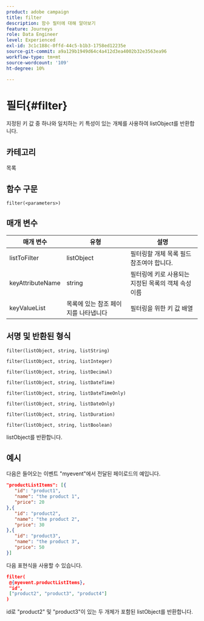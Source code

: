 ```yaml
---
product: adobe campaign
title: filter
description: 함수 필터에 대해 알아보기
feature: Journeys
role: Data Engineer
level: Experienced
exl-id: 3c1c188c-0ffd-44c5-b1b3-1758ed12235e
source-git-commit: a9a129b1949d64c4a412d3ea4002b32e3563ea96
workflow-type: tm+mt
source-wordcount: '109'
ht-degree: 10%

---
```


# 필터{#filter}

지정된 키 값 중 하나와 일치하는 키 특성이 있는 개체를 사용하여 listObject를 반환합니다.

## 카테고리

목록

## 함수 구문

`filter(<parameters>)`

## 매개 변수

| 매개 변수 | 유형 | 설명 |
|-----------|------------------|------------------|
| listToFilter | listObject | 필터링할 개체 목록 필드 참조여야 합니다. |
| keyAttributeName | string | 필터링에 키로 사용되는 지정된 목록의 객체 속성 이름 |
| keyValueList | 목록에 있는 참조 페이지를 나타냅니다 | 필터링을 위한 키 값 배열 |

## 서명 및 반환된 형식

`filter(listObject, string, listString)`

`filter(listObject, string, listInteger)`

`filter(listObject, string, listDecimal)`

`filter(listObject, string, listDateTime)`

`filter(listObject, string, listDateTimeOnly)`

`filter(listObject, string, listDateOnly)`

`filter(listObject, string, listDuration)`

`filter(listObject, string, listBoolean)`

listObject를 반환합니다.

## 예시

다음은 들어오는 이벤트 &quot;myevent&quot;에서 전달된 페이로드의 예입니다.

```json
"productListItems": [{
   "id": "product1",
   "name": "the product 1",
   "price": 20
},{
   "id": "product2",
   "name": "the product 2",
   "price": 30
},{
   "id": "product3",
   "name": "the product 3",
   "price": 50
}]
```

다음 표현식을 사용할 수 있습니다.

```json
filter(
 @{myevent.productListItems},
 "id", 
 ["product2", "product3", "product4"]
)
```

id로 &quot;product2&quot; 및 &quot;product3&quot;이 있는 두 개체가 포함된 listObject를 반환합니다.
